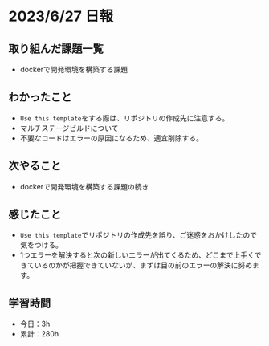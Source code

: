 # 2023/6/27 日報
## 取り組んだ課題一覧
- dockerで開発環境を構築する課題

## わかったこと
- `Use this template`をする際は、リポジトリの作成先に注意する。
- マルチステージビルドについて
- 不要なコードはエラーの原因になるため、適宜削除する。
   
## 次やること
- dockerで開発環境を構築する課題の続き

## 感じたこと
- `Use this template`でリポジトリの作成先を誤り、ご迷惑をおかけしたので気をつける。
- 1つエラーを解決すると次の新しいエラーが出てくるため、どこまで上手くできているのかが把握できていないが、まずは目の前のエラーの解決に努めます。
  
## 学習時間
- 今日：3h
- 累計：280h
  
